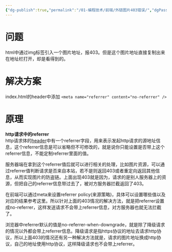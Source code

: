 ```yaml
---
{"dg-publish":true,"permalink":"/01-编程技术/前端/外链图片403错误/","dgPassFrontmatter":true,"created":"2023-11-13T23:07:14.705+08:00","updated":"2023-11-13T23:09:28.572+08:00"}
---
```


# 问题

html中通过img标签引入一个图片地址，报403。但是这个图片地址直接复制出来在地址栏打开，却是看得到的。 
# 解决方案
index.html的header中添加
`<meta name="referrer" content="no-referrer" />`  

# 原理 

**http请求中的referrer**  
http请求体的[header](https://so.csdn.net/so/search?q=header&spm=1001.2101.3001.7020)中有一个referrer字段，用来表示发起http请求的源地址信息，这个referrer信息是可以省略但不可修改的，就是说你只能设置是否带上这个referrer信息，不能定制referrer里面的值。

服务器端在拿到这个referrer值后就可以进行相关的处理，比如图片资源，可以通过referrer值判断请求是否来自本站，若不是则返回403或者重定向返回其他信息，从而实现图片的防盗链。上面出现403就是因为，请求的是别人服务器上的资源，但把自己的referrer信息带过去了，被对方服务器拦截返回了403。

在前端可以通过meta来设置referrer policy(来源策略)，具体可以设置哪些值以及对应的结果参考这里。所以针对上面的403情况的解决方法，就是把referrer设置成no-referrer，这样发送请求不会带上referrer信息，对方服务器也就无法拦截了。

浏览器中referrer默认的值是no-referrer-when-downgrade，就是除了降级请求的情况以外都会带上referrer信息。降级请求是指https协议的地址去请求http协议，所以上面403的情况还有另一种解决方法就是，请求的图片地址换成http协议，自己的地址使用http协议，这样降级请求也不会带上referrer。